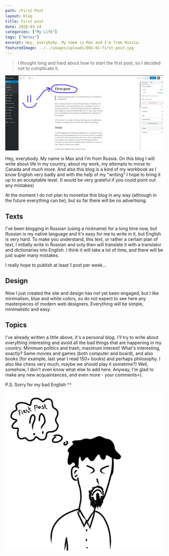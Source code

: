 ```yaml
---
path: /First-Post
layout: blog
title: First post
date: 2020-03-24
categories: ["My Life"]
tags: ["Notes"]
excerpt: Hey, everybody. My name is Max and I'm from Russia.
featuredImage: ../../images/uploads/001-01-first-post.jpg
---
```


> I thought long and hard about how to start the first post, so I decided not to complicate it.

![My First Post Image](../../images/uploads/001-01-first-post.jpg "My First Post")

Hey, everybody. My name is Max and I'm from Russia. On this blog I will write about life in my country, about my work, my attempts to move to Canada and much more. And also this blog is a kind of my workbook as I know English very badly and with the help of my "writing" I hope to bring it up to an acceptable level. (I would be very grateful if you could point out any mistakes)

At the moment I do not plan to monetize this blog in any way (although in the future everything can be), but so far there will be no advertising.

## Texts

I've been blogging in Russian (using a nickname) for a long time now, but Russian is my native language and it's easy for me to write in it, but English is very hard. To make you understand, this text, or rather a certain plan of text, I initially write in Russian and only then will translate it with a translator and dictionaries into English. I think it will take a lot of time, and there will be just super many mistakes.

I really hope to publish at least 1 post per week…

## Design

Now I just created the site and design has not yet been engaged, but I like minimalism, blue and white colors, so do not expect to see here any masterpieces of modern web designers. Everything will be simple, minimalistic and easy.

## Topics

I've already written a little above, it's a personal blog. I'll try to write about everything interesting and avoid all the bad things that are happening in my country. Minimum politics and trash, maximum interest! What's interesting, exactly? Same movies and games (both computer and board), and also books (for example, last year I read 150+ books) and perhaps philosophy. I also like chess very much, maybe we should play it sometime?)
Well, somehow, I don't even know what else to add here. Anyway, I'm glad to make any new acquaintances, and even more - your comments=).

P.S. Sorry for my bad English ^^

![First Post Smile](../../images/uploads/001-02-first-post-smile.png "Comix? Traaaash")
